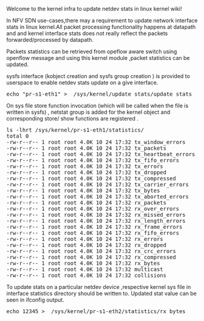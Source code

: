 Welcome to the kernel infra to update netdev stats in linux kernel wiki!

In NFV SDN use-cases,there may a requirement to update network interface stats in linux kernel.All packet processing functionality happens at datapath and and kernel interface stats does not really reflect the packets forwarded/processed by datapath.

Packets statistics can be retrieved from opeflow aware switch using openflow message and using this kernel module ,packet statistics can be updated.

sysfs interface (kobject creation and sysfs group creation ) is provided to userspace to enable netdev stats update on a give interface.

  <pre>
echo "pr-s1-eth1" >  /sys/kernel/update_stats/update_stats 
</pre>
On sys file store function invocation (which will be called when the file is written in sysfs) , netstat group is added for the kernel object and corresponding store/ show functions are registered .

<pre>
ls -lhrt /sys/kernel/pr-s1-eth1/statistics/
total 0
-rw-r--r-- 1 root root 4.0K 10 24 17:32 tx_window_errors
-rw-r--r-- 1 root root 4.0K 10 24 17:32 tx_packets
-rw-r--r-- 1 root root 4.0K 10 24 17:32 tx_heartbeat_errors
-rw-r--r-- 1 root root 4.0K 10 24 17:32 tx_fifo_errors
-rw-r--r-- 1 root root 4.0K 10 24 17:32 tx_errors
-rw-r--r-- 1 root root 4.0K 10 24 17:32 tx_dropped
-rw-r--r-- 1 root root 4.0K 10 24 17:32 tx_compressed
-rw-r--r-- 1 root root 4.0K 10 24 17:32 tx_carrier_errors
-rw-r--r-- 1 root root 4.0K 10 24 17:32 tx_bytes
-rw-r--r-- 1 root root 4.0K 10 24 17:32 tx_aborted_errors
-rw-r--r-- 1 root root 4.0K 10 24 17:32 rx_packets
-rw-r--r-- 1 root root 4.0K 10 24 17:32 rx_over_errors
-rw-r--r-- 1 root root 4.0K 10 24 17:32 rx_missed_errors
-rw-r--r-- 1 root root 4.0K 10 24 17:32 rx_length_errors
-rw-r--r-- 1 root root 4.0K 10 24 17:32 rx_frame_errors
-rw-r--r-- 1 root root 4.0K 10 24 17:32 rx_fifo_errors
-rw-r--r-- 1 root root 4.0K 10 24 17:32 rx_errors
-rw-r--r-- 1 root root 4.0K 10 24 17:32 rx_dropped
-rw-r--r-- 1 root root 4.0K 10 24 17:32 rx_crc_errors
-rw-r--r-- 1 root root 4.0K 10 24 17:32 rx_compressed
-rw-r--r-- 1 root root 4.0K 10 24 17:32 rx_bytes
-rw-r--r-- 1 root root 4.0K 10 24 17:32 multicast
-rw-r--r-- 1 root root 4.0K 10 24 17:32 collisions
</pre>

To update stats on a particular netdev device ,respective kernel sys file in interface statistics directory should be written to. Updated stat value can be seen in ifconfig output.
<pre>
echo 12345 >  /sys/kernel/pr-s1-eth2/statistics/rx_bytes
</pre>
